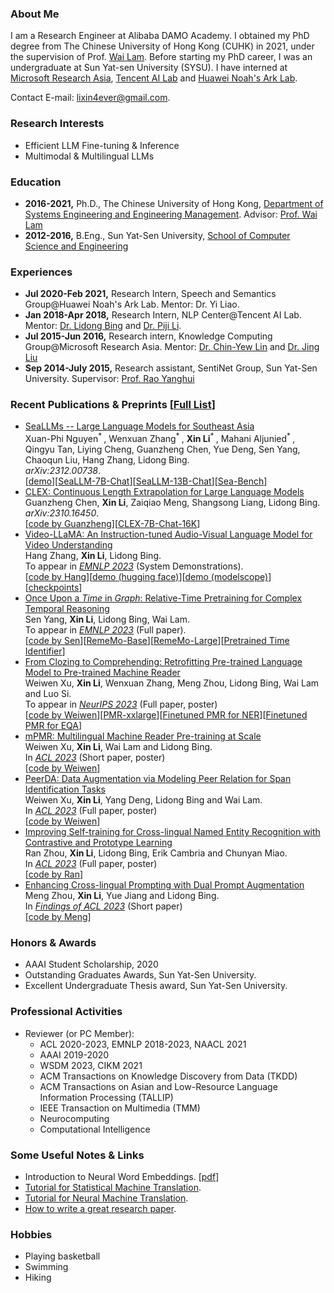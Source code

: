 ### About Me
I am a Research Engineer at Alibaba DAMO Academy. I obtained my PhD degree from The Chinese University of Hong Kong (CUHK) in 2021, under the supervision of Prof. [Wai Lam](http://www.se.cuhk.edu.hk/people/wlam.html). Before starting my PhD career, I was an undergraduate at Sun Yat-sen University (SYSU). I have interned at [Microsoft Research Asia](https://www.microsoft.com/en-us/research/lab/microsoft-research-asia/), [Tencent AI Lab](https://ai.tencent.com/ailab/en/about/) and [Huawei Noah's Ark Lab](http://dev3.noahlab.com.hk/Recruitment-L.html).

Contact E-mail: [lixin4ever@gmail.com](mailto:lixin4ever@gmail.com).

### Research Interests 
* Efficient LLM Fine-tuning & Inference
* Multimodal & Multilingual LLMs

### Education
* **2016-2021,**    Ph.D., The Chinese University of Hong Kong, [Department of Systems Engineering and Engineering Management](http://www.se.cuhk.edu.hk/). Advisor: [Prof. Wai Lam](http://www.se.cuhk.edu.hk/people/wlam.html)
* **2012-2016,**    B.Eng., Sun Yat-Sen University, [School of Computer Science and Engineering](http://sdcs.sysu.edu.cn/)

### Experiences
* **Jul 2020-Feb 2021,**    Research Intern, Speech and Semantics Group@Huawei Noah's Ark Lab. Mentor: Dr. Yi Liao.
* **Jan 2018-Apr 2018,**    Research Intern, NLP Center@Tencent AI Lab. Mentor: [Dr. Lidong Bing](http://www.cs.cmu.edu/~lbing/) and [Dr. Piji Li](http://lipiji.com/).
* **Jul 2015-Jun 2016,**    Research intern, Knowledge Computing Group@Microsoft Research Asia. Mentor: [Dr. Chin-Yew Lin](https://www.microsoft.com/en-us/research/people/cyl/) and [Dr. Jing Liu](http://www.machinereading.ai/)
* **Sep 2014-July 2015,**    Research assistant, SentiNet Group, Sun Yat-Sen University. Supervisor: [Prof. Rao Yanghui](http://sdcs.sysu.edu.cn/node/2471)

### Recent Publications & Preprints [[Full List](https://scholar.google.com.hk/citations?user=syD9lxQAAAAJ&hl=zh-CN)]
* [SeaLLMs -- Large Language Models for Southeast Asia](https://arxiv.org/abs/2312.00738)  
Xuan-Phi Nguyen<sup>* </sup>, Wenxuan Zhang<sup>* </sup>, **Xin Li**<sup>* </sup>, Mahani Aljunied<sup>* </sup>, Qingyu Tan, Liying Cheng, Guanzheng Chen, Yue Deng, Sen Yang, Chaoqun Liu, Hang Zhang, Lidong Bing.  
_arXiv:2312.00738_.  
[[demo](https://huggingface.co/spaces/SeaLLMs/SeaLLM-Chat-13b)][[SeaLLM-7B-Chat](https://huggingface.co/SeaLLMs/SeaLLM-7B-Chat)][[SeaLLM-13B-Chat](https://huggingface.co/SeaLLMs/SeaLLM-13B-Chat)][[Sea-Bench](https://huggingface.co/datasets/SeaLLMs/Sea-bench)]
* [CLEX: Continuous Length Extrapolation for Large Language Models](https://arxiv.org/abs/2310.16450)  
Guanzheng Chen, **Xin Li**, Zaiqiao Meng, Shangsong Liang, Lidong Bing.  
_arXiv:2310.16450_.  
[[code by Guanzheng](https://github.com/DAMO-NLP-SG/CLEX)][[CLEX-7B-Chat-16K](https://huggingface.co/DAMO-NLP-SG/CLEX-7B-Chat-16K)]
* [Video-LLaMA: An Instruction-tuned Audio-Visual Language Model for Video Understanding](https://arxiv.org/abs/2306.02858)  
Hang Zhang, **Xin Li**, Lidong Bing.  
To appear in _[EMNLP 2023](https://2023.emnlp.org/)_ (System Demonstrations).  
[[code by Hang](https://github.com/DAMO-NLP-SG/Video-LLaMA)][[demo (hugging face)](https://huggingface.co/spaces/DAMO-NLP-SG/Video-LLaMA)][[demo (modelscope)](https://www.modelscope.cn/studios/damo/video-llama/summary)][[checkpoints](https://huggingface.co/DAMO-NLP-SG/Video-LLaMA-Series)]
* [Once Upon a _Time_ in _Graph_: Relative-Time Pretraining for Complex Temporal Reasoning](https://arxiv.org/abs/2310.14709)  
Sen Yang, **Xin Li**, Lidong Bing, Wai Lam.  
To appear in _[EMNLP 2023](https://2023.emnlp.org/)_ (Full paper).  
[[code by Sen](https://github.com/DAMO-NLP-SG/RemeMo)][[RemeMo-Base](https://huggingface.co/DAMO-NLP-SG/rememo-base)][[RemeMo-Large](https://huggingface.co/DAMO-NLP-SG/rememo-large)][[Pretrained Time Identifier](https://huggingface.co/DAMO-NLP-SG/roberta-time_identification)]
* [From Clozing to Comprehending: Retrofitting Pre-trained Language Model to Pre-trained Machine Reader](https://arxiv.org/abs/2212.04755)  
Weiwen Xu, **Xin Li**, Wenxuan Zhang, Meng Zhou, Lidong Bing, Wai Lam and Luo Si.  
To appear in _[NeurIPS 2023](https://nips.cc/Conferences/2023/Dates)_ (Full paper, poster)  
[[code by Weiwen](https://github.com/DAMO-NLP-SG/PMR)][[PMR-xxlarge](https://huggingface.co/DAMO-NLP-SG/PMR-xxlarge)][[Finetuned PMR for NER](https://huggingface.co/DAMO-NLP-SG/NER-PMR-large)][[Finetuned PMR for EQA](https://huggingface.co/DAMO-NLP-SG/EQA-PMR-large)] 
* [mPMR: Multilingual Machine Reader Pre-training at Scale](https://arxiv.org/abs/2305.13645)  
Weiwen Xu, **Xin Li**, Wai Lam and Lidong Bing.    
In _[ACL 2023](https://2023.aclweb.org/)_ (Short paper, poster)  
[[code by Weiwen](https://github.com/DAMO-NLP-SG/PMR)]
* [PeerDA: Data Augmentation via Modeling Peer Relation for Span Identification Tasks](https://arxiv.org/abs/2210.08855)  
Weiwen Xu, **Xin Li**, Yang Deng, Lidong Bing and Wai Lam.    
In _[ACL 2023](https://2023.aclweb.org/)_ (Full paper, poster)  
[[code by Weiwen](https://github.com/DAMO-NLP-SG/PeerDA)]  
* [Improving Self-training for Cross-lingual Named Entity Recognition with Contrastive and Prototype Learning](https://arxiv.org/abs/2305.13628)  
Ran Zhou, **Xin Li**, Lidong Bing, Erik Cambria and Chunyan Miao.  
In _[ACL 2023](https://2023.aclweb.org/)_ (Full paper, poster)  
[[code by Ran](https://github.com/DAMO-NLP-SG/ContProto)]
* [Enhancing Cross-lingual Prompting with Dual Prompt Augmentation](https://arxiv.org/abs/2202.07255)  
Meng Zhou, **Xin Li**, Yue Jiang and Lidong Bing.  
In _[Findings of ACL 2023](https://2023.aclweb.org/)_ (Short paper)  
[[code by Meng](https://github.com/DAMO-NLP-SG/DPA)]

<!--~~
### Preprints
* [CLEX: Continuous Length Extrapolation for Large Language Models](https://arxiv.org/abs/2310.16450)  
Guanzheng Chen, **Xin Li**, Zaiqiao Meng, Shangsong Liang, Lidong Bing.  
_arXiv:2310.16450_.  
[[code by Guanzheng](https://github.com/DAMO-NLP-SG/CLEX)][[CLEX-7B-Chat-16K](https://huggingface.co/DAMO-NLP-SG/CLEX-7B-Chat-16K)]  
* [Unsupervised Cross-lingual Adaptation for Sequence Tagging and Beyond](https://arxiv.org/abs/2010.12405)  
**Xin Li**, Lidong Bing, Wenxuan Zhang, Zheng Li, Wai Lam.  
_arXiv:2010.12405_.  
* [Enhancing Dialogue Generation via Multi-Level Contrastive Learning](https://arxiv.org/abs/2009.09147)  
**Xin Li**, Piji Li, Yan Wang, Xiaojiang Liu and Wai Lam.  
_arXiv:2009.09147_.  
* [Pyramid Mask Text Detector](https://arxiv.org/abs/1903.11800)  
Jingchao Liu, Xuebo Liu, Jie Sheng, Ding Liang, **Xin Li**, Qingjie Liu.  
_arXiv:1903.11800_.  
[[code by Jingchao](https://github.com/STVIR/PMTD)]

### Publications [[Google Scholar](https://scholar.google.com.hk/citations?user=syD9lxQAAAAJ&hl=zh-CN)]
* [Video-LLaMA: An Instruction-tuned Audio-Visual Language Model for Video Understanding](https://arxiv.org/abs/2306.02858)  
Hang Zhang, **Xin Li**, Lidong Bing.  
To appear in _[EMNLP 2023](https://2023.emnlp.org/)_ (System Demonstrations).  
[[code by Hang](https://github.com/DAMO-NLP-SG/Video-LLaMA)][[demo (hugging face)](https://huggingface.co/spaces/DAMO-NLP-SG/Video-LLaMA)][[demo (modelscope)](https://www.modelscope.cn/studios/damo/video-llama/summary)][[checkpoints](https://huggingface.co/DAMO-NLP-SG/Video-LLaMA-Series)]
* [Once Upon a _Time_ in _Graph_: Relative-Time Pretraining for Complex Temporal Reasoning]()  
Sen Yang, **Xin Li**, Lidong Bing, Wai Lam.  
To appear in _[EMNLP 2023](https://2023.emnlp.org/)_ (Full paper).  
[[code by Sen](https://github.com/DAMO-NLP-SG/RemeMo)][[RemeMo-Base](https://huggingface.co/DAMO-NLP-SG/rememo-base)][[RemeMo-Large](https://huggingface.co/DAMO-NLP-SG/rememo-large)][[Pretrained Time Identifier](https://huggingface.co/DAMO-NLP-SG/roberta-time_identification)]
* [From Clozing to Comprehending: Retrofitting Pre-trained Language Model to Pre-trained Machine Reader](https://arxiv.org/abs/2212.04755)  
Weiwen Xu, **Xin Li**, Wenxuan Zhang, Meng Zhou, Lidong Bing, Wai Lam and Luo Si.  
To appear in _[NeurIPS 2023](https://nips.cc/Conferences/2023/Dates)_ (Full paper, poster)  
[[code by Weiwen](https://github.com/DAMO-NLP-SG/PMR)][[PMR-xxlarge](https://huggingface.co/DAMO-NLP-SG/PMR-xxlarge)][[Finetuned PMR for NER](https://huggingface.co/DAMO-NLP-SG/NER-PMR-large)][[Finetuned PMR for EQA](https://huggingface.co/DAMO-NLP-SG/EQA-PMR-large)] 
* [mPMR: Multilingual Machine Reader Pre-training at Scale](https://arxiv.org/abs/2305.13645)  
Weiwen Xu, **Xin Li**, Wai Lam and Lidong Bing.    
In _[ACL 2023](https://2023.aclweb.org/)_ (Short paper, poster)  
[[code by Weiwen](https://github.com/DAMO-NLP-SG/PMR)]
* [PeerDA: Data Augmentation via Modeling Peer Relation for Span Identification Tasks](https://arxiv.org/abs/2210.08855)  
Weiwen Xu, **Xin Li**, Yang Deng, Lidong Bing and Wai Lam.    
In _[ACL 2023](https://2023.aclweb.org/)_ (Full paper, poster)  
[[code by Weiwen](https://github.com/DAMO-NLP-SG/PeerDA)]  
* [Improving Self-training for Cross-lingual Named Entity Recognition with Contrastive and Prototype Learning](https://arxiv.org/abs/2305.13628)  
Ran Zhou, **Xin Li**, Lidong Bing, Erik Cambria and Chunyan Miao.  
In _[ACL 2023](https://2023.aclweb.org/)_ (Full paper, poster)  
[[code by Ran](https://github.com/DAMO-NLP-SG/ContProto)]
* [Enhancing Cross-lingual Prompting with Dual Prompt Augmentation](https://arxiv.org/abs/2202.07255)  
Meng Zhou, **Xin Li**, Yue Jiang and Lidong Bing.  
In _[Findings of ACL 2023](https://2023.aclweb.org/)_ (Short paper)  
[[code by Meng](https://github.com/DAMO-NLP-SG/DPA)]
* [Towards Robust Low-Resource Fine-Tuning with Multi-View Compressed Representations](https://arxiv.org/abs/2211.08794)    
Linlin Liu, Xingxuan Li, Megh Thakkar, **Xin Li**, Shafiq Joty, Luo Si and Lidong Bing.   
In _[ACL 2023](https://2023.aclweb.org/)_ (Full paper, poster)  
[[code by Xingxuan](https://github.com/DAMO-NLP-SG/MVCR)]
* [A Survey on Aspect-Based Sentiment Analysis: Tasks, Methods, and Challenges](https://arxiv.org/abs/2203.01054)  
Wenxuan Zhang, **Xin Li**, Yang Deng, Lidong Bing and Wai Lam.  
_[IEEE Transactions on Knowledge and Data Engineering (TKDE)](https://ieeexplore.ieee.org/xpl/RecentIssue.jsp?punumber=69)_, 2022  
[[website](https://github.com/IsakZhang/ABSA-Survey)][[blog]()]
* [Enhancing Multilingual Language Model with Massive Multilingual Knowledge Triples](https://arxiv.org/abs/2111.10962)  
Linlin Liu, **Xin Li**, Ruidan He, Lidong Bing, Shafiq Joty and Luo Si.  
In _[EMNLP 2022](https://2022.emnlp.org/)_ (Full paper, poster)  
[[code by Linlin](https://github.com/ntunlp/kmlm)]  
* [Retrofitting Multilingual Sentence Embeddings with Abstract Meaning Representation](https://arxiv.org/abs/2210.09773)  
Deng Cai, **Xin Li**, Jackie Chun-Sing Ho, Lidong Bing and Wai Lam.  
[[code by Deng](https://github.com/jcyk/MSE-AMR)]  
In _[EMNLP 2022](https://2022.emnlp.org/)_ (Full paper, poster) 
* [ConNER: Consistency Training for Cross-lingual Named Entity Recognition](https://arxiv.org/abs/2211.09394)  
Ran Zhou, **Xin Li**, Lidong Bing, Erik Cambria, Luo Si and Chunyan Miao.  
In _[EMNLP 2022](https://2022.emnlp.org/)_ (Full paper, poster)  
[[code by Ran](https://github.com/RandyZhouRan/ConNER)]  
* [MELM: Data Augmentation with Masked Entity Language Modeling for Low-Resource NER](https://aclanthology.org/2022.acl-long.160.pdf)  
Ran Zhou, **Xin Li**, Ruidan He, Lidong Bing, Erik Cambria, Luo Si and Chunyan Miao.  
In _[ACL 2022](https://www.2022.aclweb.org/)_ (Full paper, poster).  
[[code by Ran](https://github.com/RandyZhouRan/MELM)][[bibtex](https://aclanthology.org/2022.acl-long.160.bib)]
* [Multilingual AMR Parsing with Noisy Knowledge Distillation](https://aclanthology.org/2021.findings-emnlp.237.pdf)  
Deng Cai, **Xin Li**, Jackie Chun-Sing Ho, Lidong Bing and Wai Lam.  
In _[Findings of EMNLP 2021](https://2021.emnlp.org/)_ (Full paper)  
[[code by Deng](https://github.com/jcyk/XAMR)][[bibtex](https://aclanthology.org/2021.findings-emnlp.237.bib)]
 * [Aspect Sentiment Quad Prediction as Paraphrase Generation](https://aclanthology.org/2021.emnlp-main.726.pdf)  
Wenxuan Zhang, Yang Deng, **Xin Li**, Yifei Yuan, Lidong Bing and Wai Lam.  
In _[EMNLP 2021](https://2021.emnlp.org/)_ (Full paper)  
[[code by Wenxuan](https://github.com/IsakZhang/ABSA-QUAD)][[bibtex](https://aclanthology.org/2021.emnlp-main.726.bib)] 
* [Towards Generative Aspect-Based Sentiment Analysis](https://aclanthology.org/2021.acl-short.64.pdf)  
Wenxuan Zhang, **Xin Li**, Yang Deng, Lidong Bing, Wai Lam.    
In _[ACL 2021](https://2021.aclweb.org/)_ (Short paper, oral)  
[[code by Wenxuan](https://github.com/IsakZhang/Generative-ABSA)][[bibtex](https://www.aclweb.org/anthology/D19-5505.bib)]
* [Relevance-Promoting Language Model for Short-Text Conversation](https://arxiv.org/pdf/1911.11489.pdf)  
**Xin Li**, Piji Li, Wei Bi, Xiaojiang Liu and Wai Lam.  
In _AAAI 2020_ (Full paper, poster).  
[[code](https://github.com/lixin4ever/LM-Dialog)][[poster](paper/AAAI2020/poster/lixin_aaai20_poster.pdf)]
* [Exploiting BERT for End-to-End Aspect-Based Sentiment Analysis](https://arxiv.org/pdf/1910.00883.pdf).  
**Xin Li**, Lidong Bing, Wenxuan Zhang and Wai Lam.  
In _EMNLP 2019 Workshop W-NUT_.  
[[code](https://github.com/lixin4ever/BERT-E2E-ABSA)][[bibtex](https://www.aclweb.org/anthology/D19-5505.bib)]
* [Transferable End-to-End Aspect-based Sentiment Analysis with Selective Adversarial Learning](https://www.aclweb.org/anthology/D19-1466.pdf).  
Zheng Li, **Xin Li**, Ying Wei, Lidong Bing, Yu Zhang, and Qiang Yang.  
In _EMNLP 2019_ (Full Paper, oral).  
[[code](https://github.com/hsqmlzno1/Transferable-E2E-ABSA)][[bibtex](https://www.aclweb.org/anthology/D19-1466.bib)] 
* [A Unified Model for Opinion Target Extraction and Target Sentiment Prediction](https://aaai.org/ojs/index.php/AAAI/article/view/4643/4521).  
**Xin Li**, Lidong Bing, Piji Li and Wai Lam.  
In _AAAI 2019_ (Full paper, poster).  
[[code](https://github.com/lixin4ever/E2E-TBSA)][[slides](paper/AAAI2019/slides/aaai19_lixin_slides.pdf)][[bibtex](https://scholar.googleusercontent.com/scholar.bib?q=info:h-A0KmeL5u8J:scholar.google.com/&output=citation&scisdr=CgUIw1ZYEKyn7rPPsRg:AAGBfm0AAAAAXVTKqRg56WbttCzFIeLcYQPc4U83AHQ_&scisig=AAGBfm0AAAAAXVTKqRbPExBVQNFg4uY7CZdrUxz4ViXE&scisf=4&ct=citation&cd=-1&hl=zh-CN)]
* [Exploiting Coarse-to-Fine Task Transfer for Aspect-level Sentiment Classification](https://aaai.org/ojs/index.php/AAAI/article/view/4332/4210).  
Zheng Li, Ying Wei, Yu Zhang, Xiang Zhang, **Xin Li** and Qiang Yang.  
In _AAAI 2019_ (Full paper, oral).  
[[data](https://github.com/hsqmlzno1/MGAN)][[bibtex](https://scholar.googleusercontent.com/scholar.bib?q=info:U9sRIFCcv7QJ:scholar.google.com/&output=citation&scisdr=CgUIw1ZYEKyn7rPP5X8:AAGBfm0AAAAAXVTK_X9bj2TieC6RWs2RWFXzuzMVWR7p&scisig=AAGBfm0AAAAAXVTK_S1_JC8YcA9Slk0nTdFsOBdSLsnY&scisf=4&ct=citation&cd=-1&hl=zh-CN)]
* [Transformation Networks for Target-Oriented Sentiment Classification](https://www.aclweb.org/anthology/P18-1087.pdf).  
**Xin Li**, Lidong Bing, Wai Lam, Bei Shi.  
In _ACL 2018_ (Full paper, oral).  
[[code](https://github.com/lixin4ever/TNet)][[dataset](https://github.com/lixin4ever/TNet/tree/master/dataset)][[slides](paper/ACL2018/slides/acl18_lixin_slides.pdf)][[bibtex](https://www.aclweb.org/anthology/P18-1087.bib)][[code from ABSA_pytorch (**recommended**)](https://github.com/songyouwei/ABSA-PyTorch/blob/master/models/tnet_lf.py)]
* [Aspect Term Extraction with History Attention and Selective Transformation](https://www.ijcai.org/proceedings/2018/0583.pdf).  
**Xin Li**, Lidong Bing, Piji Li, Wai Lam, Zhimou Yang.  
In _IJCAI 2018_ (Full paper, oral).  
[[code](https://github.com/lixin4ever/HAST)][[dataset](https://github.com/lixin4ever/HAST/tree/master/raw_data)][[slides](paper/IJCAI2018/slides/lixin_ijcai18_slides.pdf)][[bibtex](https://dblp.org/rec/bibtex/conf/ijcai/LiBLLY18)]  
* [Deep Multi-task Learning for Aspect Term Extraction with Memory Interaction](https://www.aclweb.org/anthology/D17-1310.pdf).  
**Xin Li**, Wai Lam.  
In _EMNLP 2017_ (Short paper, oral).  
[[slides](paper/EMNLP2017/slides/EMNLP_slides.pdf)][[bibtex](https://www.aclweb.org/anthology/D17-1310.bib)]
* [Social Emotion Classification Based on Noise Aware Training](https://www.sciencedirect.com/science/article/pii/S0169023X17303506).  
**Xin Li**, Haoran Xie, Yanghui Rao, Xuebo Liu, Tak-Lam Wong, Fu Lee Wang.  
_Data and Knowledge Engineering Journal_ (**DKE Journal**).  
* [ZhihuRank: A Topic-Sensitive Expert Finding Algorithm in Community Question Answering Websites](https://link.springer.com/content/pdf/10.1007%2F978-3-319-25515-6_15.pdf).  
Xuebo Liu, Shuang Ye, **Xin Li**, Yonghao Luo and Yanghui Rao.  
In _ICWL 2015_ (_The 14th International Conference on Web-based Learning_).  
[[slides](paper/ICWL2015/slides/icwl_2015_slides.pdf)]
~~-->

### Honors & Awards
* AAAI Student Scholarship, 2020
* Outstanding Graduates Awards, Sun Yat-Sen University.
* Excellent Undergraduate Thesis award, Sun Yat-Sen University.

### Professional Activities
* Reviewer (or PC Member):
  - ACL 2020-2023, EMNLP 2018-2023, NAACL 2021
  - AAAI 2019-2020
  - WSDM 2023, CIKM 2021
  - ACM Transactions on Knowledge Discovery from Data (TKDD)
  - ACM Transactions on Asian and Low-Resource Language Information Processing (TALLIP)
  - IEEE Transaction on Multimedia (TMM)
  - Neurocomputing
  - Computational Intelligence

### Some Useful Notes & Links
* Introduction to Neural Word Embeddings. [[pdf](notes/NWE.pdf)]
* [Tutorial for Statistical Machine Translation](http://www.lsi.upc.edu/~cristinae/CV/docs/tutorialSMTprint.pdf).
* [Tutorial for Neural Machine Translation](https://nlp.stanford.edu/projects/nmt/Luong-Cho-Manning-NMT-ACL2016-v4.pdf).
* [How to write a great research paper](https://www.microsoft.com/en-us/research/wp-content/uploads/2016/07/How-to-write-a-great-research-paper.pdf).

### Hobbies
* Playing basketball
* Swimming
* Hiking
